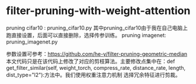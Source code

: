 # filter-pruning-with-weight-attention

pruning cifar10 :  pruning_cifar10.py
其中pruning_cifar10由于我在自己电脑上跑直接设置，后面可以直接删除，选择传参训练。
pruning imagenet: pruning_imagenet.py

参数设置可参考：https://github.com/he-y/filter-pruning-geometric-median
本文代码只是在该代码上修改了对应的剪枝算法。主要修改点集中在：def get_filter_similar(self, weight_torch, compress_rate, distance_rate, length, dist_type="l2"):方法中。我们使用权重注意力机制
选择冗余特征进行剪裁。
